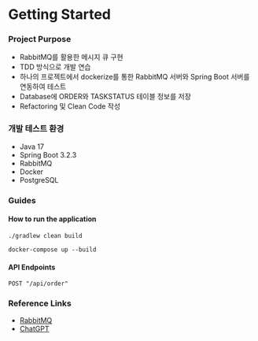 # Getting Started


### Project Purpose

* RabbitMQ를 활용한 메시지 큐 구현
* TDD 방식으로 개발 연습
* 하나의 프로젝트에서 dockerize를 통한 RabbitMQ 서버와 Spring Boot 서버를 연동하여 테스트
* Database에 ORDER와 TASKSTATUS 테이블 정보를 저장
* Refactoring 및 Clean Code 작성


### 개발 테스트 환경

* Java 17
* Spring Boot 3.2.3
* RabbitMQ
* Docker
* PostgreSQL


### Guides

#### How to run the application
```angular2html
./gradlew clean build

docker-compose up --build
```


#### API Endpoints

```
POST "/api/order"

```


### Reference Links

* [RabbitMQ](https://www.rabbitmq.com/)
* [ChatGPT](https://chat.openai.com/)
